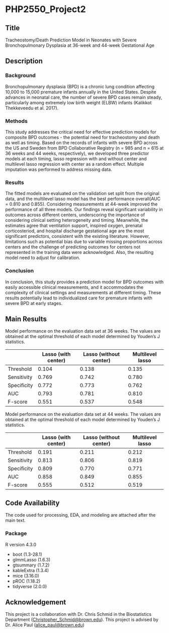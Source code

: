 # PHP2550_Project2

## Title

Tracheostomy/Death Prediction Model in Neonates with Severe Bronchopulmonary Dysplasia at 36-week and 44-week Gestational Age

## Description

### Background

Bronchopulmonary dysplasia (BPD) is a chronic lung condition affecting 10,000 to 15,000 premature infants annually in the United States. Despite advances in neonatal care, the number of severe BPD cases remain steady, particularly among extremely low birth weight (ELBW) infants (Kalikkot Thekkeveedu et al. 2017). 

### Methods

This study addresses the critical need for effective prediction models for composite BPD outcomes - the potential need for tracheostomy and death as well as timing. Based on the records of infants with severe BPD across the US and Sweden from BPD Collaborative Registry (n = 985 and n = 615 at 36 weeks and 44 weeks, respectively), we developed three predictor models at each timing, lasso regression with and without center and multilevel lasso regression with center as a random effect. Multiple imputation was performed to address missing data.

### Results

The fitted models are evaluated on the validation set split from the original data, and the multilevel lasso model has the best performance overall(AUC = 0.810 and 0.855). Considering measurements at 44-week improved the performance of all three models. Our findings reveal significant variability in outcomes across different centers, underscoring the importance of considering clinical setting heterogeneity and timing. Meanwhile, the estimates agree that ventilation support, inspired oxygen, prenatal corticosteriod, and hospital discharge gestational age are the most significant predictors, consistent with the existing literature. However, limitations such as potential bias due to variable missing proportions across centers and the challenge of predicting outcomes for centers not represented in the training data were acknowledged. Also, the resulting model need to adjust for calibration.

### Conclusion

In conclusion, this study provides a prediction model for BPD outcomes with easily accessible clinical measurements, and it accommodates the complexity of clinical settings and measurements at different timing. These results potentially lead to individualized care for premature infants with severe BPD at early stages.

## Main Results

Model performance on the evaluation data set at 36 weeks. The values are obtained at the optimal threshold of each model determined by Youden’s J statistics.

<table>
<thead>
  <tr>
    <th></th>
    <th>Lasso (with center)</th>
    <th>Lasso (without center)</th>
    <th>Multilevel lasso</th>
  </tr>
</thead>
<tbody>
  <tr>
    <td>Threshold </td>
    <td>0.104</td>
    <td>0.138</td>
    <td>0.135</td>
  </tr>
  <tr>
    <td>Sensitivity</td>
    <td>0.769</td>
    <td>0.742</td>
    <td>0.780</td>
  </tr>
  <tr>
    <td>Specificity</td>
    <td>0.772</td>
    <td>0.773</td>
    <td>0.762</td>
  </tr>
  <tr>
    <td>AUC</td>
    <td>0.793</td>
    <td>0.781</td>
    <td>0.810</td>
  </tr>
  <tr>
    <td>F-score</td>
    <td>0.551</td>
    <td>0.537</td>
    <td>0.548</td>
  </tr>
</tbody>
</table>

Model performance on the evaluation data set at 44 weeks. The values are obtained at the optimal threshold of each model determined by Youden’s J statistics.

<table>
<thead>
  <tr>
    <th></th>
    <th>Lasso (with center)</th>
    <th>Lasso (without center)</th>
    <th>Multilevel lasso</th>
  </tr>
</thead>
<tbody>
  <tr>
    <td>Threshold </td>
    <td>0.191</td>
    <td>0.211</td>
    <td>0.212</td>
  </tr>
  <tr>
    <td>Sensitivity</td>
    <td>0.813</td>
    <td>0.806</td>
    <td>0.819</td>
  </tr>
  <tr>
    <td>Specificity</td>
    <td>0.809</td>
    <td>0.770</td>
    <td>0.771</td>
  </tr>
  <tr>
    <td>AUC</td>
    <td>0.858</td>
    <td>0.849</td>
    <td>0.855</td>
  </tr>
  <tr>
    <td>F-score</td>
    <td>0.555</td>
    <td>0.512</td>
    <td>0.519</td>
  </tr>
</tbody>
</table>

## Code Availability

The code used for processing, EDA, and modeling are attached after the main text.

### Package

R version 4.3.0

* boot (1.3-28.1)
* glmmLasso (1.6.3)
* gtsummary (1.7.2)
* kableExtra (1.3.4)
* mice (3.16.0)
* pROC (1.18.2)
* tidyverse (2.0.0)

## Acknowledgement

This project is a collaboration with Dr. Chris Schmid in the Biostatistics Department (Christopher_Schmid@brown.edu). This project is advised by Dr. Alice Paul (alice_paul@brown.edu)